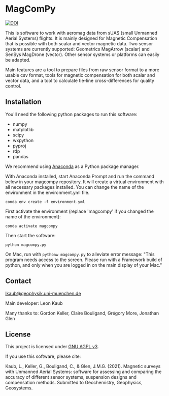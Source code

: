 # MagComPy

[![DOI](https://zenodo.org/badge/341664463.svg)](https://zenodo.org/badge/latestdoi/341664463)


This is software to work with aeromag data from sUAS (small Unmanned Aerial Systems) flights. It is mainly designed for Magnetic Compensation that is possible with both scalar and vector magnetic data. Two sensor systems are currently supported: Geometrics MagArrow (scalar) and SenSys MagDrone (vector). Other sensor systems or platforms can easily be adapted.

Main features are a tool to prepare files from raw sensor format to a more usable csv format, tools for magnetic compensation for both scalar and vector data, and a tool to calculate tie-line cross-differences for quality control.

## Installation

You'll need the following python packages to run this software:

- numpy
- matplotlib
- scipy
- wxpython
- pyproj
- rdp
- pandas

We recommend using [Anaconda](https://docs.conda.io/projects/conda/en/latest/) as a Python package manager.

With Anaconda installed, start Anaconda Prompt and run the command below in your magcompy repository. It will create a virtual environment with all necessary packages installed. You can change the name of the environment in the environment.yml file.

`conda env create -f environment.yml`

First activate the environment (replace 'magcompy' if you changed the name of the environment):

`conda activate magcompy`

Then start the software:

`python magcompy.py`

On Mac, run with `pythonw magcompy.py` to alleviate error message:
"This program needs access to the screen. Please run with a Framework build of python, and only when you are logged in on the main display of your Mac."

## Contact

lkaub@geophysik.uni-muenchen.de

Main developer: Leon Kaub

Many thanks to: Gordon Keller, Claire Bouligand, Grégory More, Jonathan Glen

## License

This project is licensed under [GNU AGPL v3](https://www.gnu.org/licenses/agpl-3.0.en.html). 

If you use this software, please cite:

Kaub, L., Keller, G., Bouligand, C., & Glen, J.M.G. (2021). Magnetic surveys with Unmanned Aerial Systems: software for assessing and comparing the accuracy of different sensor systems, suspension designs and compensation methods. Submitted to Geochemistry, Geophysics, Geosystems.
